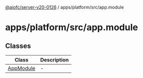 [@aiofc/server-v20-0126](../../../../index.md) / apps/platform/src/app.module

# apps/platform/src/app.module

## Classes

| Class | Description |
| ------ | ------ |
| [AppModule](classes/AppModule.md) | - |
